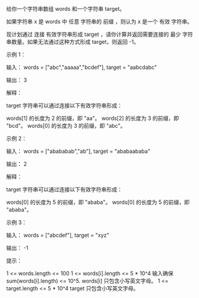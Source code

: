给你一个字符串数组 words 和一个字符串 target。

如果字符串 x 是 words 中 任意 字符串的
前缀
，则认为 x 是一个 有效 字符串。

现计划通过 连接 有效字符串形成 target ，请你计算并返回需要连接的 最少 字符串数量。如果无法通过这种方式形成 target，则返回
-1。

示例 1：

输入： words = ["abc","aaaaa","bcdef"], target = "aabcdabc"

输出： 3

解释：

target 字符串可以通过连接以下有效字符串形成：

words[1] 的长度为 2 的前缀，即 "aa"。
words[2] 的长度为 3 的前缀，即 "bcd"。
words[0] 的长度为 3 的前缀，即 "abc"。

示例 2：

输入： words = ["abababab","ab"], target = "ababaababa"

输出： 2

解释：

target 字符串可以通过连接以下有效字符串形成：

words[0] 的长度为 5 的前缀，即 "ababa"。
words[0] 的长度为 5 的前缀，即 "ababa"。

示例 3：

输入： words = ["abcdef"], target = "xyz"

输出： -1

提示：

1 <= words.length <= 100
1 <= words[i].length <= 5 * 10^4
输入确保 sum(words[i].length) <= 10^5.
words[i]  只包含小写英文字母。
1 <= target.length <= 5 * 10^4
target 只包含小写英文字母。
